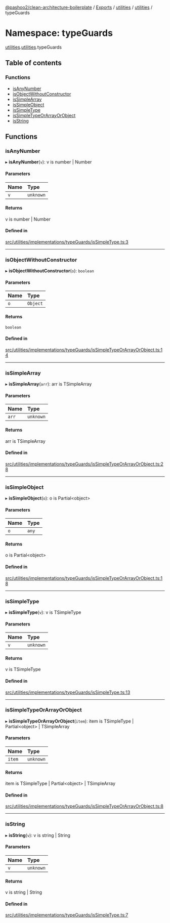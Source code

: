 [@pashoo2/clean-architecture-boilerplate](../README.md) / [Exports](../modules.md) / [utilities](utilities.md) / [utilities](utilities.utilities-1.md) / typeGuards

# Namespace: typeGuards

[utilities](utilities.md).[utilities](utilities.utilities-1.md).typeGuards

## Table of contents

### Functions

- [isAnyNumber](utilities.utilities-1.typeguards.md#isanynumber)
- [isObjectWithoutConstructor](utilities.utilities-1.typeguards.md#isobjectwithoutconstructor)
- [isSimpleArray](utilities.utilities-1.typeguards.md#issimplearray)
- [isSimpleObject](utilities.utilities-1.typeguards.md#issimpleobject)
- [isSimpleType](utilities.utilities-1.typeguards.md#issimpletype)
- [isSimpleTypeOrArrayOrObject](utilities.utilities-1.typeguards.md#issimpletypeorarrayorobject)
- [isString](utilities.utilities-1.typeguards.md#isstring)

## Functions

### isAnyNumber

▸ **isAnyNumber**(`v`): v is number \| Number

#### Parameters

| Name | Type |
| :------ | :------ |
| `v` | `unknown` |

#### Returns

v is number \| Number

#### Defined in

[src/utilities/implementations/typeGuards/isSimpleType.ts:3](https://github.com/pashoo2/clean-architecture-boilerplate/blob/e54a93c/src/utilities/implementations/typeGuards/isSimpleType.ts#L3)

___

### isObjectWithoutConstructor

▸ **isObjectWithoutConstructor**(`o`): `boolean`

#### Parameters

| Name | Type |
| :------ | :------ |
| `o` | `Object` |

#### Returns

`boolean`

#### Defined in

[src/utilities/implementations/typeGuards/isSimpleTypeOrArrayOrObject.ts:14](https://github.com/pashoo2/clean-architecture-boilerplate/blob/e54a93c/src/utilities/implementations/typeGuards/isSimpleTypeOrArrayOrObject.ts#L14)

___

### isSimpleArray

▸ **isSimpleArray**(`arr`): arr is TSimpleArray

#### Parameters

| Name | Type |
| :------ | :------ |
| `arr` | `unknown` |

#### Returns

arr is TSimpleArray

#### Defined in

[src/utilities/implementations/typeGuards/isSimpleTypeOrArrayOrObject.ts:28](https://github.com/pashoo2/clean-architecture-boilerplate/blob/e54a93c/src/utilities/implementations/typeGuards/isSimpleTypeOrArrayOrObject.ts#L28)

___

### isSimpleObject

▸ **isSimpleObject**(`o`): o is Partial<object\>

#### Parameters

| Name | Type |
| :------ | :------ |
| `o` | `any` |

#### Returns

o is Partial<object\>

#### Defined in

[src/utilities/implementations/typeGuards/isSimpleTypeOrArrayOrObject.ts:18](https://github.com/pashoo2/clean-architecture-boilerplate/blob/e54a93c/src/utilities/implementations/typeGuards/isSimpleTypeOrArrayOrObject.ts#L18)

___

### isSimpleType

▸ **isSimpleType**(`v`): v is TSimpleType

#### Parameters

| Name | Type |
| :------ | :------ |
| `v` | `unknown` |

#### Returns

v is TSimpleType

#### Defined in

[src/utilities/implementations/typeGuards/isSimpleType.ts:13](https://github.com/pashoo2/clean-architecture-boilerplate/blob/e54a93c/src/utilities/implementations/typeGuards/isSimpleType.ts#L13)

___

### isSimpleTypeOrArrayOrObject

▸ **isSimpleTypeOrArrayOrObject**(`item`): item is TSimpleType \| Partial<object\> \| TSimpleArray

#### Parameters

| Name | Type |
| :------ | :------ |
| `item` | `unknown` |

#### Returns

item is TSimpleType \| Partial<object\> \| TSimpleArray

#### Defined in

[src/utilities/implementations/typeGuards/isSimpleTypeOrArrayOrObject.ts:8](https://github.com/pashoo2/clean-architecture-boilerplate/blob/e54a93c/src/utilities/implementations/typeGuards/isSimpleTypeOrArrayOrObject.ts#L8)

___

### isString

▸ **isString**(`v`): v is string \| String

#### Parameters

| Name | Type |
| :------ | :------ |
| `v` | `unknown` |

#### Returns

v is string \| String

#### Defined in

[src/utilities/implementations/typeGuards/isSimpleType.ts:7](https://github.com/pashoo2/clean-architecture-boilerplate/blob/e54a93c/src/utilities/implementations/typeGuards/isSimpleType.ts#L7)

